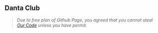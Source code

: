 ## Danta Club

> *Due to free plan of Github Page, you agreed that you cannot steal [Our Code](https://danta.club) unless you have permit.*  

